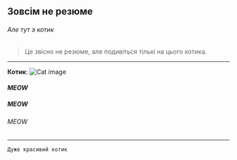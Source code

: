## Зовсім не резюме
###### Але тут э котик

> Це звісно не резюме, але подивіться тількі на цього котика.

---

**Котик**:
![Cat image](/uni-test/Animals_Cats_Fat_cat_030736_29.jpg "MEOW")

#### *MEOW*
##### *MEOW*
###### *MEOW*

---

```
Дуже красивий котик
```

